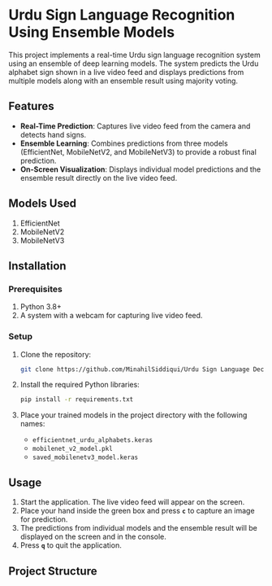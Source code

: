 # Urdu Sign Language Recognition Using Ensemble Models

This project implements a real-time Urdu sign language recognition system using an ensemble of deep learning models. The system predicts the Urdu alphabet sign shown in a live video feed and displays predictions from multiple models along with an ensemble result using majority voting.

## Features

- **Real-Time Prediction**: Captures live video feed from the camera and detects hand signs.
- **Ensemble Learning**: Combines predictions from three models (EfficientNet, MobileNetV2, and MobileNetV3) to provide a robust final prediction.
- **On-Screen Visualization**: Displays individual model predictions and the ensemble result directly on the live video feed.

## Models Used

1. EfficientNet
2. MobileNetV2
3. MobileNetV3

## Installation

### Prerequisites

1. Python 3.8+
2. A system with a webcam for capturing live video feed.

### Setup

1. Clone the repository:
    ```bash
    git clone https://github.com/MinahilSiddiqui/Urdu Sign Language Dectection.git
    ```

2. Install the required Python libraries:
    ```bash
    pip install -r requirements.txt
    ```

3. Place your trained models in the project directory with the following names:
    - `efficientnet_urdu_alphabets.keras`
    - `mobilenet_v2_model.pkl`
    - `saved_mobilenetv3_model.keras`

## Usage

1. Start the application. The live video feed will appear on the screen.
2. Place your hand inside the green box and press **`c`** to capture an image for prediction.
3. The predictions from individual models and the ensemble result will be displayed on the screen and in the console.
4. Press **`q`** to quit the application.

## Project Structure

